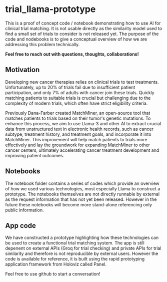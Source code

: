 # trial_llama-prototype
This is a proof of concept code / notebook demonstrating how to use AI for clinical trial matching. It is not usable directly as the similarity model used to find a small set of trials to consider is not released yet. The purpose of the code and nodebooks is to give a conceptual overview of how we are addressing this problem technically.

**Feel free to reach out with questions, thoughts, collaborations!**

## Motivation
Developing new cancer therapies relies on clinical trials to test treatments. Unfortunately, up to 20% of trials fail due to insufficient patient participation, and only 7% of adults with cancer join these trials. Quickly matching patients to suitable trials is crucial but challenging due to the complexity of modern trials, which often have strict eligibility criteria.

Previously Dana-Farber created MatchMiner, an open-source tool that matches patients to trials based on their tumor's genetic mutations. To enhance this process, we aim to use Llama-3 and other AI to extract crucial data from unstructured text in electronic health records, such as cancer subtype, treatment history, and treatment goals, and incorporate it into MatchMiner. This improvement will help match patients to trials more effectively and lay the groundwork for expanding MatchMiner to other cancer centers, ultimately accelerating cancer treatment development and improving patient outcomes.

## Notebooks
The notebook folder contains a series of codes which provide an overview of how we used various technologies, most especially Llama to construct a prototype. The notebooks themselves are not directly runnable by external as the request information that has not yet been released. However in the future these notebooks will become more stand-alone referencing only public information.

## App code
We have constructed a prototype highlighting how these technologies can be used to create a functional trial matching system. The app is still depenent on external APIs (Groq for trial checking) and private APIs for trial similarity and therefore is not reproducible by external users. However the code is available for reference, it is built using the rapid prototyping application framework from Holoviz called Panel.

Feel free to use github to start a conversation!


